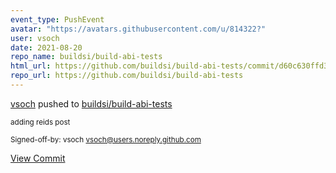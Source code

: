 ```yaml
---
event_type: PushEvent
avatar: "https://avatars.githubusercontent.com/u/814322?"
user: vsoch
date: 2021-08-20
repo_name: buildsi/build-abi-tests
html_url: https://github.com/buildsi/build-abi-tests/commit/d60c630ffd34fb80782014bb5e805ef22453a893
repo_url: https://github.com/buildsi/build-abi-tests
---
```


<a href='https://github.com/vsoch' target='_blank'>vsoch</a> pushed to <a href='https://github.com/buildsi/build-abi-tests' target='_blank'>buildsi/build-abi-tests</a>

<small>adding reids post

Signed-off-by: vsoch <vsoch@users.noreply.github.com></small>

<a href='https://github.com/buildsi/build-abi-tests/commit/d60c630ffd34fb80782014bb5e805ef22453a893' target='_blank'>View Commit</a>